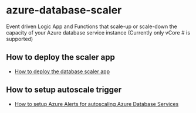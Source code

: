 # azure-database-scaler
Event driven Logic App and Functions that scale-up or scale-down the capacity of your Azure database service instance (Currently only vCore # is supported)


## How to deploy the scaler app
- [How to deploy the database scaler app](./docs/HOW-TO-DEPLOY-APP.md)

## How to setup autoscale trigger
- [How to setup Azure Alerts for autoscaling Azure Database Services](./docs/HOW-TO-SETUP-ALERTS.md)
